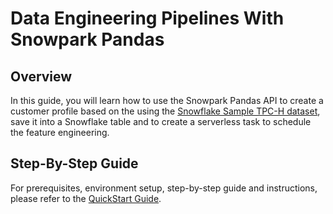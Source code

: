 # Data Engineering Pipelines With Snowpark Pandas

## Overview

In this guide, you will learn how to use the Snowpark Pandas API to create a customer profile based on the using the [Snowflake Sample TPC-H dataset](https://docs.snowflake.com/en/user-guide/sample-data-tpch), save it into a Snowflake table and to create a serverless task to schedule the feature engineering.

## Step-By-Step Guide

For prerequisites, environment setup, step-by-step guide and instructions, please refer to the [QuickStart Guide](https://quickstarts.snowflake.com/guide/data_engineering_pipelines_with_snowpark_pandasindex.html).
